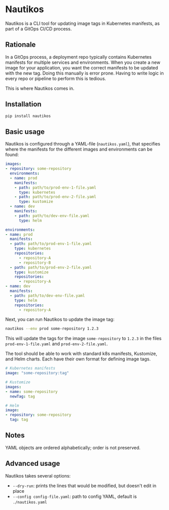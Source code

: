 # Nautikos 

Nautikos is a CLI tool for updating image tags in Kubernetes manifests, as part of a GitOps CI/CD process. 

## Rationale 

In a GitOps process, a deployment repo typically contains Kubernetes manifests for multiple services and environments. When you create a new image for your application, you want the correct manifests to be updated with the new tag. Doing this manually is error prone. Having to write logic in every repo or pipeline to perform this is tedious. 

This is where Nautikos comes in. 

## Installation 

```bash
pip install nautikos
```

## Basic usage 

Nautikos is configured through a YAML-file (`nautikos.yaml`), that specifies where the manifests for the different images and environments can be found: 

```yaml
images: 
- repository: some-repository
  environments: 
  - name: prod 
    manifests: 
    - path: path/to/prod-env-1-file.yaml
      type: kubernetes
    - path: path/to/prod-env-2-file.yaml 
      type: kustomize
  - name: dev
    manifests: 
    - path: path/to/dev-env-file.yaml
      type: helm
```


```yaml
environments: 
- name: prod 
  manifests: 
  - path: path/to/prod-env-1-file.yaml
    type: kubernetes
    repositories: 
      - repository-A
      - repository-B
  - path: path/to/prod-env-2-file.yaml 
    type: kustomize
    repositories: 
      - repository-A
- name: dev
  manifests: 
  - path: path/to/dev-env-file.yaml
    type: helm
    repositories: 
      - repository-A
```

Next, you can run Nautikos to update the image tag: 

```bash 
nautikos --env prod some-repository 1.2.3 
```

This will update the tags for the image `some-repository` to `1.2.3` in the files `prod-env-1-file.yaml` and `prod-env-2-file.yaml`.

The tool should be able to work with standard k8s manifests, Kustomize, and Helm charts. Each have their own format for defining image tags. 

```yaml
# Kubernetes manifests
image: "some-repository:tag"

# Kustomize
images: 
- name: some-repository
  newTag: tag 

# Helm 
image: 
- repository: some-repository 
  tag: tag 
```

## Notes

YAML objects are ordered alphabetically; order is not preserved. 

## Advanced usage

Nautikos takes several options: 

* `--dry-run`: prints the lines that would be modified, but doesn't edit in place 
* `--config config-file.yaml`: path to config YAML, default is `./nautikos.yaml`
